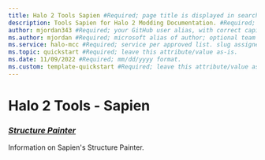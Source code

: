 ```yaml
---
title: Halo 2 Tools Sapien #Required; page title is displayed in search results. Include the brand.
description: Tools Sapien for Halo 2 Modding Documentation. #Required; article description that is displayed in search results. 
author: mjordan343 #Required; your GitHub user alias, with correct capitalization.
ms.author: mjordan #Required; microsoft alias of author; optional team alias.
ms.service: halo-mcc #Required; service per approved list. slug assigned by ACOM.
ms.topic: quickstart #Required; leave this attribute/value as-is.
ms.date: 11/09/2022 #Required; mm/dd/yyyy format.
ms.custom: template-quickstart #Required; leave this attribute/value as-is.
---
```


# Halo 2 Tools - Sapien

### [*Structure Painter*](../Sapien/SapienStructurePainter.md)

Information on Sapien's Structure Painter.

